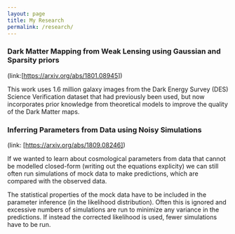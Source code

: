 ```yaml
---
layout: page
title: My Research
permalink: /research/
---
```


### Dark Matter Mapping from Weak Lensing using Gaussian and Sparsity priors
(link:[https://arxiv.org/abs/1801.08945])

This work uses 1.6 million galaxy images from the Dark Energy Survey (DES) Science Verification dataset that had previously been used, but now incorporates prior knowledge from theoretical models to improve the quality of the Dark Matter maps.

### Inferring Parameters from Data using Noisy Simulations
(link: [https://arxiv.org/abs/1809.08246])

If we wanted to learn about cosmological parameters from data that cannot be modelled closed-form (writing out the equations explicity) we can still often run simulations of mock data to make predictions, which are compared with the observed data.

The statistical properties of the mock data have to be included in the parameter inference (in the likelihood distribution). Often this is ignored and excessive numbers of simulations are run to minimize any variance in the predictions. If instead the corrected likelihood is used, fewer simulations have to be run.

